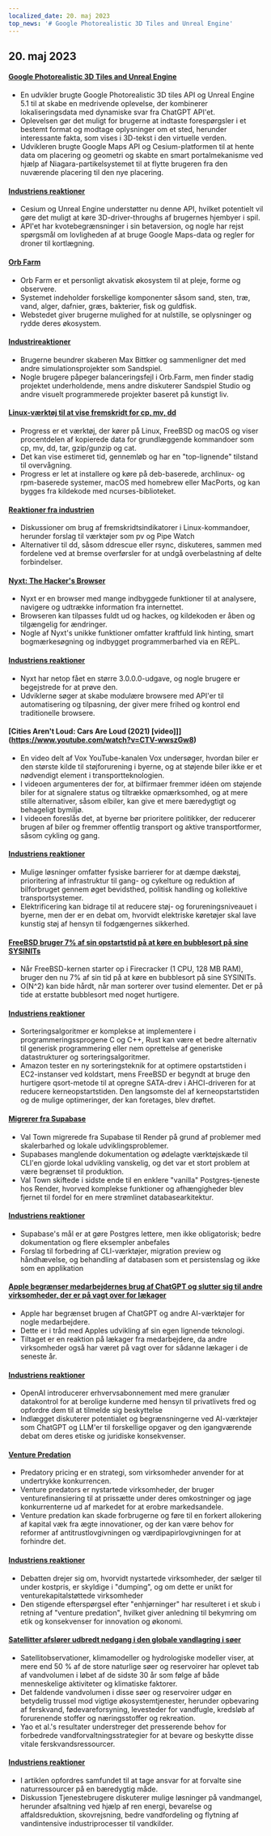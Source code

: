 ```yaml
---
localized_date: 20. maj 2023
top_news: '# Google Photorealistic 3D Tiles and Unreal Engine'
---
```




## 20. maj 2023

#### [Google Photorealistic 3D Tiles and Unreal Engine](https://nilsbakker.nl/portfolio/3d-tiles/)

- En udvikler brugte Google Photorealistic 3D tiles API og Unreal Engine 5.1 til at skabe en medrivende oplevelse, der kombinerer lokaliseringsdata med dynamiske svar fra ChatGPT API'et.
- Oplevelsen gør det muligt for brugerne at indtaste forespørgsler i et bestemt format og modtage oplysninger om et sted, herunder interessante fakta, som vises i 3D-tekst i den virtuelle verden.
- Udvikleren brugte Google Maps API og Cesium-platformen til at hente data om placering og geometri og skabte en smart portalmekanisme ved hjælp af Niagara-partikelsystemet til at flytte brugeren fra den nuværende placering til den nye placering.

#### [Industriens reaktioner](http://news.ycombinator.com/item?id=36000631)

- Cesium og Unreal Engine understøtter nu denne API, hvilket potentielt vil gøre det muligt at køre 3D-driver-throughs af brugernes hjembyer i spil.
- API'et har kvotebegrænsninger i sin betaversion, og nogle har rejst spørgsmål om lovligheden af at bruge Google Maps-data og regler for droner til kortlægning.

#### [Orb Farm](https://orb.farm/)

- Orb Farm er et personligt akvatisk økosystem til at pleje, forme og observere.
- Systemet indeholder forskellige komponenter såsom sand, sten, træ, vand, alger, dafnier, græs, bakterier, fisk og guldfisk.
- Webstedet giver brugerne mulighed for at nulstille, se oplysninger og rydde deres økosystem.

#### [Industrireaktioner](http://news.ycombinator.com/item?id=35999835)

- Brugerne beundrer skaberen Max Bittker og sammenligner det med andre simulationsprojekter som Sandspiel.
- Nogle brugere påpeger balanceringsfejl i Orb.Farm, men finder stadig projektet underholdende, mens andre diskuterer Sandspiel Studio og andre visuelt programmerede projekter baseret på kunstigt liv.

#### [Linux-værktøj til at vise fremskridt for cp, mv, dd](https://github.com/Xfennec/progress)

- Progress er et værktøj, der kører på Linux, FreeBSD og macOS og viser procentdelen af kopierede data for grundlæggende kommandoer som cp, mv, dd, tar, gzip/gunzip og cat.
- Det kan vise estimeret tid, gennemløb og har en "top-lignende" tilstand til overvågning.
- Progress er let at installere og køre på deb-baserede, archlinux- og rpm-baserede systemer, macOS med homebrew eller MacPorts, og kan bygges fra kildekode med ncurses-biblioteket.

#### [Reaktioner fra industrien](http://news.ycombinator.com/item?id=36000407)

- Diskussioner om brug af fremskridtsindikatorer i Linux-kommandoer, herunder forslag til værktøjer som pv og Pipe Watch
- Alternativer til dd, såsom ddrescue eller rsync, diskuteres, sammen med fordelene ved at bremse overførsler for at undgå overbelastning af delte forbindelser.

#### [Nyxt: The Hacker's Browser](https://nyxt.atlas.engineer/)

- Nyxt er en browser med mange indbyggede funktioner til at analysere, navigere og udtrække information fra internettet.
- Browseren kan tilpasses fuldt ud og hackes, og kildekoden er åben og tilgængelig for ændringer.
- Nogle af Nyxt's unikke funktioner omfatter kraftfuld link hinting, smart bogmærkesøgning og indbygget programmerbarhed via en REPL.

#### [Industriens reaktioner](http://news.ycombinator.com/item?id=36006423)

- Nyxt har netop fået en større 3.0.0.0-udgave, og nogle brugere er begejstrede for at prøve den.
- Udviklerne søger at skabe modulære browsere med API'er til automatisering og tilpasning, der giver mere frihed og kontrol end traditionelle browsere.

#### [Cities Aren't Loud: Cars Are Loud (2021) [video]]](https://www.youtube.com/watch?v=CTV-wwszGw8)

- En video delt af Vox YouTube-kanalen Vox undersøger, hvordan biler er den største kilde til støjforurening i byerne, og at støjende biler ikke er et nødvendigt element i transportteknologien.
- I videoen argumenteres der for, at bilfirmaer fremmer idéen om støjende biler for at signalere status og tiltrække opmærksomhed, og at mere stille alternativer, såsom elbiler, kan give et mere bæredygtigt og behageligt bymiljø.
- I videoen foreslås det, at byerne bør prioritere politikker, der reducerer brugen af biler og fremmer offentlig transport og aktive transportformer, såsom cykling og gang.

#### [Industriens reaktioner](http://news.ycombinator.com/item?id=35999950)

- Mulige løsninger omfatter fysiske barrierer for at dæmpe dækstøj, prioritering af infrastruktur til gang- og cykelture og reduktion af bilforbruget gennem øget bevidsthed, politisk handling og kollektive transportsystemer.
- Elektrificering kan bidrage til at reducere støj- og forureningsniveauet i byerne, men der er en debat om, hvorvidt elektriske køretøjer skal lave kunstig støj af hensyn til fodgængernes sikkerhed.

#### [FreeBSD bruger 7% af sin opstartstid på at køre en bubblesort på sine SYSINITs](https://twitter.com/cperciva/status/1659558311920914432)

- Når FreeBSD-kernen starter op i Firecracker (1 CPU, 128 MB RAM), bruger den nu 7% af sin tid på at køre en bubblesort på sine SYSINITs.
- O(N^2) kan bide hårdt, når man sorterer over tusind elementer. Det er på tide at erstatte bubblesort med noget hurtigere.

#### [Industriens reaktioner](http://news.ycombinator.com/item?id=36002574)

- Sorteringsalgoritmer er komplekse at implementere i programmeringssprogene C og C++, Rust kan være et bedre alternativ til generisk programmering eller nem oprettelse af generiske datastrukturer og sorteringsalgoritmer.
- Amazon tester en ny sorteringsteknik for at optimere opstartstiden i EC2-instanser ved koldstart, mens FreeBSD er begyndt at bruge den hurtigere qsort-metode til at opregne SATA-drev i AHCI-driveren for at reducere kerneopstartstiden. Den langsomste del af kerneopstartstiden og de mulige optimeringer, der kan foretages, blev drøftet.

#### [Migrerer fra Supabase](https://blog.val.town/blog/migrating-from-supabase)

- Val Town migrerede fra Supabase til Render på grund af problemer med skalerbarhed og lokale udviklingsproblemer.
- Supabases manglende dokumentation og ødelagte værktøjskæde til CLI'en gjorde lokal udvikling vanskelig, og det var et stort problem at være begrænset til produktion.
- Val Town skiftede i sidste ende til en enklere "vanilla" Postgres-tjeneste hos Render, hvorved komplekse funktioner og afhængigheder blev fjernet til fordel for en mere strømlinet databasearkitektur.

#### [Industriens reaktioner](http://news.ycombinator.com/item?id=36004925)

- Supabase's mål er at gøre Postgres lettere, men ikke obligatorisk; bedre dokumentation og flere eksempler anbefales
- Forslag til forbedring af CLI-værktøjer, migration preview og håndhævelse, og behandling af databasen som et persistenslag og ikke som en applikation

#### [Apple begrænser medarbejdernes brug af ChatGPT og slutter sig til andre virksomheder, der er på vagt over for lækager](https://www.wsj.com/articles/apple-restricts-use-of-chatgpt-joining-other-companies-wary-of-leaks-d44d7d34)

- Apple har begrænset brugen af ChatGPT og andre AI-værktøjer for nogle medarbejdere.
- Dette er i tråd med Apples udvikling af sin egen lignende teknologi.
- Tiltaget er en reaktion på lækager fra medarbejdere, da andre virksomheder også har været på vagt over for sådanne lækager i de seneste år.

#### [Industriens reaktioner](http://news.ycombinator.com/item?id=36000079)

- OpenAI introducerer erhvervsabonnement med mere granulær datakontrol for at berolige kunderne med hensyn til privatlivets fred og opfordre dem til at tilmelde sig beskyttelse
- Indlægget diskuterer potentialet og begrænsningerne ved AI-værktøjer som ChatGPT og LLM'er til forskellige opgaver og den igangværende debat om deres etiske og juridiske konsekvenser.

#### [Venture Predation](https://papers.ssrn.com/sol3/papers.cfm?abstract_id=4437360)

- Predatory pricing er en strategi, som virksomheder anvender for at undertrykke konkurrencen.
- Venture predators er nystartede virksomheder, der bruger venturefinansiering til at prissætte under deres omkostninger og jage konkurrenterne ud af markedet for at erobre markedsandele.
- Venture predation kan skade forbrugerne og føre til en forkert allokering af kapital væk fra ægte innovationer, og der kan være behov for reformer af antitrustlovgivningen og værdipapirlovgivningen for at forhindre det.

#### [Industriens reaktioner](http://news.ycombinator.com/item?id=36003096)

- Debatten drejer sig om, hvorvidt nystartede virksomheder, der sælger til under kostpris, er skyldige i "dumping", og om dette er unikt for venturekapitalstøttede virksomheder
- Den stigende efterspørgsel efter "enhjørninger" har resulteret i et skub i retning af "venture predation", hvilket giver anledning til bekymring om etik og konsekvenser for innovation og økonomi.

#### [Satellitter afslører udbredt nedgang i den globale vandlagring i søer](https://www.science.org/doi/10.1126/science.abo2812)

- Satellitobservationer, klimamodeller og hydrologiske modeller viser, at mere end 50 % af de store naturlige søer og reservoirer har oplevet tab af vandvolumen i løbet af de sidste 30 år som følge af både menneskelige aktiviteter og klimatiske faktorer.
- Det faldende vandvolumen i disse søer og reservoirer udgør en betydelig trussel mod vigtige økosystemtjenester, herunder opbevaring af ferskvand, fødevareforsyning, levesteder for vandfugle, kredsløb af forurenende stoffer og næringsstoffer og rekreation.
- Yao et al.'s resultater understreger det presserende behov for forbedrede vandforvaltningsstrategier for at bevare og beskytte disse vitale ferskvandsressourcer.

#### [Industriens reaktioner](http://news.ycombinator.com/item?id=35999438)

- I artiklen opfordres samfundet til at tage ansvar for at forvalte sine naturressourcer på en bæredygtig måde.
- Diskussion Tjenestebrugere diskuterer mulige løsninger på vandmangel, herunder afsaltning ved hjælp af ren energi, bevarelse og affaldsreduktion, skovrejsning, bedre vandfordeling og flytning af vandintensive industriprocesser til vandkilder.


